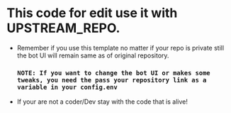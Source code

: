 # This code for edit use it with UPSTREAM_REPO.

- Remember if you use this template no matter if your repo is private still the bot UI will remain same as of original repository.

   ### `NOTE: If you want to change the bot UI or makes some tweaks, you need the pass your repository link as a variable in your config.env`

- If your are not a coder/Dev stay with the code that is alive!
